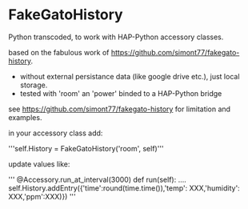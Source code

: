 # FakeGatoHistory

Python transcoded, to work with HAP-Python accessory classes.

based on the fabulous work of <https://github.com/simont77/fakegato-history>.

- without external persistance data (like google drive etc.), just local storage.
- tested with 'room' an 'power' binded to a HAP-Python bridge

see  <https://github.com/simont77/fakegato-history> for limitation and examples.

in your accessory class add:

'''self.History = FakeGatoHistory('room', self)'''

update values like:

'''
@Accessory.run_at_interval(3000)
    def run(self):
    ....
self.History.addEntry({'time':round(time.time()),'temp': XXX,'humidity': XXX,'ppm':XXX)})
'''
